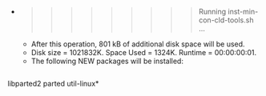 * >>>>>>>>> Running inst-min-con-cld-tools.sh ...
  * After this operation, 801 kB of additional disk space will be used.
  * Disk size = 1021832K. Space Used = 1324K. Runtime = 00:00:00:01.
  * The following NEW packages will be installed:
  ```bash
libparted2 parted util-linux*
  ```
